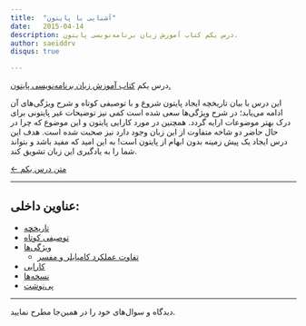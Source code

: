 ```yaml
---
title:  "آشنایی با پایتون"
date:   2015-04-14
description: درس یکم کتاب آموزش زبان برنامه‌نویسی پایتون.
author: saeiddrv
disqus: true

---
```

درس یکم [کتاب آموزش زبان برنامه‌نویسی پایتون.](http://coderz.ir/python)


این درس با بیان تاریخچه ایجاد پایتون شروع و با توصیفی کوتاه و شرح ویژگی‌های آن ادامه می‌یابد؛ در شرح ویژگی‌ها سعی شده است کمی نیز توضیحات غیر پایتونی برای درک بهتر موضوعات ارایه گردد. همچنین در مورد کارایی پایتون و این موضوع که چرا در حال حاضر دو شاخه متفاوت از این زبان وجود دارد نیز صحبت شده است. هدف این درس ایجاد یک پیش زمینه‌ بدون ابهام از پایتون است! به این امید که مفید باشد و بتواند شما را به یادگیری این زبان تشویق کند.


[← متن درس یکم](https://python.coderz.ir/lessons/l01.html)

---
عناوین داخلی:
---
* [تاریخچه](https://python.coderz.ir/lessons/l01.html#id2)
* [توصیفی کوتاه](https://python.coderz.ir/lessons/l01.html#id8)
* [ویژگی‌ها](https://python.coderz.ir/lessons/l01.html#id12)
    * [تفاوت عملکرد کامپایلر و مفسر](https://python.coderz.ir/lessons/l01.html#id18)
* [کارایی](https://python.coderz.ir/lessons/l01.html#id23)
* [نسخه‌ها](https://python.coderz.ir/lessons/l01.html#id27)
* [پی‌نوشت](https://python.coderz.ir/lessons/l01.html#id29)

---

دیدگاه و سوال‌های خود را در همین‌جا مطرح نمایید.
